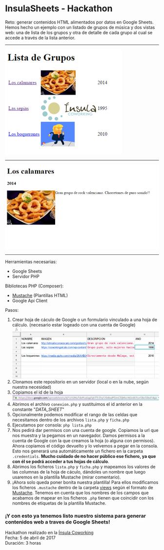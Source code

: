 # InsulaSheets - Hackathon
Reto: generar contenidos HTML alimentados por datos en Google Sheets.  
Hemos hecho un ejemplo con un listado de grupos de música y dos vistas web: una de lista de los grupos y otra de detalle de cada grupo al cual se accede a través de la lista anterior.

---

![lista](screenshots/lista.png)

---

![ficha](screenshots/ficha.png)

---

Herramientas necesarias:
- Google Sheets
- Servidor PHP

Bibliotecas PHP (Composer):
- [Mustache](https://mustache.github.io/) (Plantillas HTML)
- Google Api Client

Pasos:

1. Crear hoja de cáculo de Google o un formulario vinculado a una hoja de cálculo. (necesario estar logeado con una cuenta de Google)
![hoja-google](screenshots/hoja-google.png)
2. Clonamos este repositorio en un servidor (local o en la nube, según nuestra necesidad)
3. Copiamos el id de la hoja
![id-hoja-google](screenshots/id-hoja-google.png)
4. Abrimos el archivo `conexion.php` y sustituimos el id anterior en la constante "*DATA_SHEET*"
5. Opcionalmente podemos modificar el rango de las celdas que necesitamos dentro de los archivos `lista.php` y `ficha.php`
6. Ejecutamos por consola: `php lista.php`
7. Nos pedirá dar permisos con una cuenta de google. Copiamos la url que nos muestra y la pegamos en un navegador. Damos permisos a la cuenta de Google con la que creamos la hoja (o alguna con permisos). Ahora copiamos el código devuelto y lo velvemos a pegar en la consola. Esto nos generará una automáticamente un fichero en la carpeta `.credentials`. **Mucho cuidado de no hacer público ese fichero, ya que con él se podrá acceder a tus hojas de cálculo**.
8. Abrimos los ficheros `lista.php` y `ficha.php` y mapeamos los valores de las columnas de la hoja de cáculo, dándoles un nombre que luego usaremos en la plantilla Mustache (mirar comentario).
9. ¡Ahora solo queda poner bonita nuestra plantilla! Para ellos modificamos los ficheros `.mustache` dentro de la carpeta [views](views) según el formato de [Mustache](https://mustache.github.io/). Tenemos en cuenta que los nombres de los campos que acabamos de mapear en los ficheros `.php` tienen que coincidir con los nombres de etiquetas de la plantilla Mustache.

### ¡Y con esto ya tenemos listo nuestro sistema para generar contenidos web a traves de Google Sheets!

Hackathon realizado en la [Ínsula Coworking](www.insulacoworking.es)  
Fecha: 5 de abril de 2017  
Duración: 3 horas  
